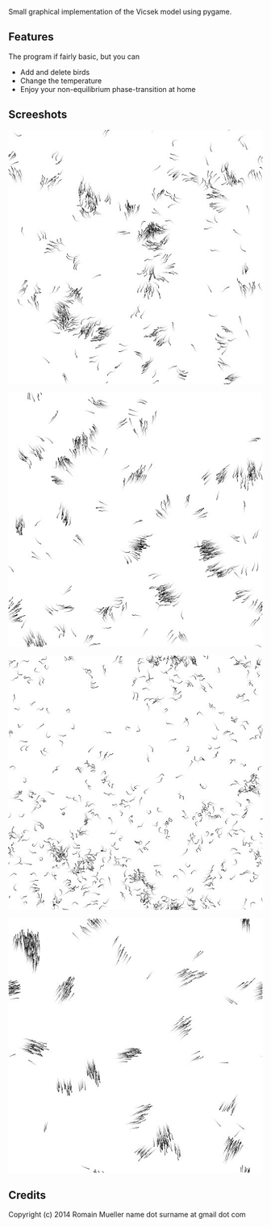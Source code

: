Small graphical implementation of the Vicsek model using pygame.

Features
--------
The program if fairly basic, but you can
- Add and delete birds
- Change the temperature
- Enjoy your non-equilibrium phase-transition at home

Screeshots
----------

![screenshot1](screenshot1.jpeg)

![screenshot2](screenshot2.jpeg)

![screenshot3](screenshot3.jpeg)

![screenshot4](screenshot4.jpeg)

Credits
-------

Copyright (c) 2014 Romain Mueller
name dot surname at gmail dot com
